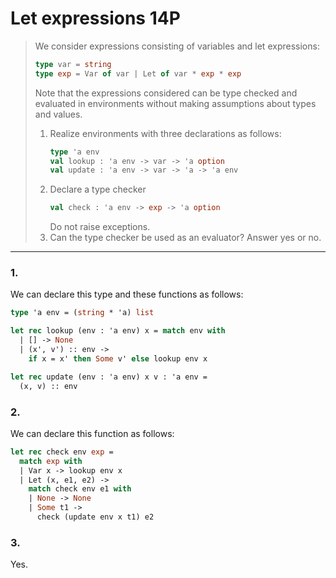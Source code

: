 # Let expressions 14P

> We consider expressions consisting of variables and let expressions:
> ```ocaml
> type var = string
> type exp = Var of var | Let of var * exp * exp
> ```
> Note that the expressions considered can be type checked and evaluated in environments without making assumptions about types and values.
> 1. Realize environments with three declarations as follows:
>    ```ocaml
>    type 'a env
>    val lookup : 'a env -> var -> 'a option
>    val update : 'a env -> var -> 'a -> 'a env
>    ```
> 2. Declare a type checker
>    ```ocaml
>    val check : 'a env -> exp -> 'a option
>    ```
>    Do not raise exceptions.
> 3. Can the type checker be used as an evaluator?
>    Answer yes or no.

---

### 1.

We can declare this type and these functions as follows:
```ocaml
type 'a env = (string * 'a) list

let rec lookup (env : 'a env) x = match env with
  | [] -> None
  | (x', v') :: env ->
    if x = x' then Some v' else lookup env x

let rec update (env : 'a env) x v : 'a env =
  (x, v) :: env
```

### 2.

We can declare this function as follows:
```ocaml
let rec check env exp =
  match exp with
  | Var x -> lookup env x
  | Let (x, e1, e2) ->
    match check env e1 with
    | None -> None
    | Some t1 ->
      check (update env x t1) e2
```

### 3.

Yes.
